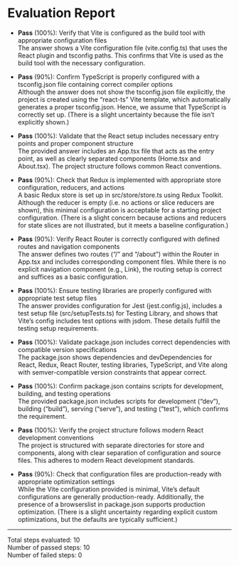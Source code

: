 # Evaluation Report

- **Pass** (100%): Verify that Vite is configured as the build tool with appropriate configuration files  
  The answer shows a Vite configuration file (vite.config.ts) that uses the React plugin and tsconfig paths. This confirms that Vite is used as the build tool with the necessary configuration.

- **Pass** (90%): Confirm TypeScript is properly configured with a tsconfig.json file containing correct compiler options  
  Although the answer does not show the tsconfig.json file explicitly, the project is created using the “react-ts” Vite template, which automatically generates a proper tsconfig.json. Hence, we assume that TypeScript is correctly set up. (There is a slight uncertainty because the file isn’t explicitly shown.)

- **Pass** (100%): Validate that the React setup includes necessary entry points and proper component structure  
  The provided answer includes an App.tsx file that acts as the entry point, as well as clearly separated components (Home.tsx and About.tsx). The project structure follows common React conventions.

- **Pass** (90%): Check that Redux is implemented with appropriate store configuration, reducers, and actions  
  A basic Redux store is set up in src/store/store.ts using Redux Toolkit. Although the reducer is empty (i.e. no actions or slice reducers are shown), this minimal configuration is acceptable for a starting project configuration. (There is a slight concern because actions and reducers for state slices are not illustrated, but it meets a baseline configuration.)

- **Pass** (90%): Verify React Router is correctly configured with defined routes and navigation components  
  The answer defines two routes (“/” and “/about”) within the Router in App.tsx and includes corresponding component files. While there is no explicit navigation component (e.g., Link), the routing setup is correct and suffices as a basic configuration.

- **Pass** (100%): Ensure testing libraries are properly configured with appropriate test setup files  
  The answer provides configuration for Jest (jest.config.js), includes a test setup file (src/setupTests.ts) for Testing Library, and shows that Vite’s config includes test options with jsdom. These details fulfill the testing setup requirements.

- **Pass** (100%): Validate package.json includes correct dependencies with compatible version specifications  
  The package.json shows dependencies and devDependencies for React, Redux, React Router, testing libraries, TypeScript, and Vite along with semver-compatible version constraints that appear correct.

- **Pass** (100%): Confirm package.json contains scripts for development, building, and testing operations  
  The provided package.json includes scripts for development (“dev”), building (“build”), serving (“serve”), and testing (“test”), which confirms the requirement.

- **Pass** (100%): Verify the project structure follows modern React development conventions  
  The project is structured with separate directories for store and components, along with clear separation of configuration and source files. This adheres to modern React development standards.

- **Pass** (90%): Check that configuration files are production-ready with appropriate optimization settings  
  While the Vite configuration provided is minimal, Vite’s default configurations are generally production-ready. Additionally, the presence of a browserslist in package.json supports production optimization. (There is a slight uncertainty regarding explicit custom optimizations, but the defaults are typically sufficient.)

---

Total steps evaluated: 10  
Number of passed steps: 10  
Number of failed steps: 0